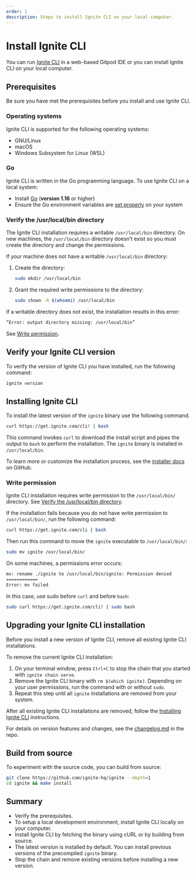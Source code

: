 ```yaml
---
order: 1
description: Steps to install Ignite CLI on your local computer.
---
```


# Install Ignite CLI 

You can run [Ignite CLI](https://github.com/ignite-hq/cli) in a web-based Gitpod IDE or you can install Ignite CLI on your local computer.

## Prerequisites

Be sure you have met the prerequisites before you install and use Ignite CLI.

### Operating systems

Ignite CLI is supported for the following operating systems:

- GNU/Linux
- macOS
- Windows Subsystem for Linux (WSL)

### Go

Ignite CLI is written in the Go programming language. To use Ignite CLI on a local system:

- Install [Go](https://golang.org/doc/install) (**version 1.16** or higher)
- Ensure the Go environment variables are [set properly](https://golang.org/doc/gopath_code#GOPATH) on your system

### Verify the /usr/local/bin directory

The Ignite CLI installation requires a writable `/usr/local/bin` directory. On new machines, the `/usr/local/bin` directory doesn’t exist so you must create the directory and change the permissions.

If your machine does not have a writable `/usr/local/bin` directory:

1. Create the directory:

   ```bash
   sudo mkdir /usr/local/bin
   ```

1. Grant the required write permissions to the directory:

   ```bash
   sudo chown -R $(whoami) /usr/local/bin
   ```

If a writable directory does not exist, the installation results in this error:

   ```bash
   “Error: output directory missing: /usr/local/bin”
   ```

See [Write permission](#write-permission).

## Verify your Ignite CLI version

To verify the version of Ignite CLI you have installed, run the following command:

```sh
ignite version
```

## Installing Ignite CLI

To install the latest version of the `ignite` binary use the following command.

```bash
curl https://get.ignite.com/cli! | bash
```

This command invokes `curl` to download the install script and pipes the output to `bash` to perform the installation. The `ignite` binary is installed in `/usr/local/bin`.

To learn more or customize the installation process, see the [installer docs](https://github.com/ignite-hq/installer) on GitHub.

### Write permission

Ignite CLI installation requires write permission to the `/usr/local/bin/` directory. See [Verify the /usr/local/bin directory](#verify-the-usrlocalbin-directory). 

If the installation fails because you do not have write permission to `/usr/local/bin/`, run the following command:

```bash
curl https://get.ignite.com/cli | bash
```

Then run this command to move the `ignite` executable to `/usr/local/bin/`:

```bash
sudo mv ignite /usr/local/bin/
```

On some machines, a permissions error occurs:

```bash
mv: rename ./ignite to /usr/local/bin/ignite: Permission denied
============
Error: mv failed
```

In this case, use sudo before `curl` and before `bash`:

```bash
sudo curl https://get.ignite.com/cli! | sudo bash
```

## Upgrading your Ignite CLI installation

Before you install a new version of Ignite CLI, remove all existing Ignite CLI installations.

To remove the current Ignite CLI installation:

1. On your terminal window, press `Ctrl+C` to stop the chain that you started with `ignite chain serve`.
1. Remove the Ignite CLI binary with `rm $(which ignite)`.
   Depending on your user permissions, run the command with or without `sudo`.
1. Repeat this step until all `ignite` installations are removed from your system.

After all existing Ignite CLI installations are removed, follow the  [Installing Ignite CLI](#installing-ignite-cli) instructions.

For details on version features and changes, see the [changelog.md](https://github.com/ignite-hq/cli/blob/develop/changelog.md) in the repo.

## Build from source

To experiment with the source code, you can build from source:

```bash
git clone https://github.com/ignite-hq/ignite --depth=1
cd ignite && make install
```

## Summary

- Verify the prerequisites.
- To setup a local development environment, install Ignite CLI locally on your computer.
- Install Ignite CLI by fetching the binary using cURL or by building from source.
- The latest version is installed by default. You can install previous versions of the precompiled `ignite` binary.
- Stop the chain and remove existing versions before installing a new version.
